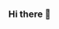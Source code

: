 ### Hi there 👋

<!--
**createdbysefas/createdbysefas** is a ✨ _special_ ✨ repository because its `README.md` (this file) appears on your GitHub profile.

Here are some ideas to get you started:

- 🔭 I’m currently working as Graphic Designer
- 🌱 I’m currently learning website within bootstrap
- 💬 Ask me about ...
- 📫 How to reach me: ...
- 😄 Pronouns: ...
- ⚡ Fun fact: ...
-->
